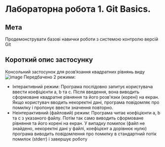 # Лабораторна робота 1. Git Basics.
## Мета
Продемонструвати базові навички роботи з системою контролю версій Git
## Короткий опис застосунку
Консольний застосунок для розв’язання квадратних рівнянь виду 
![image](https://github.com/user-attachments/assets/cace3e6a-186e-42ba-be55-964b200b23c9)
Передбачено 2 режими:
- Інтерактивний режим: Програма послідовно запитує користувача ввести коефіцієнти a, b та c. Після введення, вона виводить сформоване квадратне рівняння та його розв'язки (корені) на екран. Якщо користувач вводить некоректні дані, програма повідомляє про помилку і пропонує ввести значення повторно.
- Неінтерактивний (файловий) режим: Програма читає коефіцієнти a, b та c з указаного файлу. Потім так само виводить сформоване рівняння та його корені на екран. У випадку помилок (файл не знайдено, некоректні дані у файлі, коефіцієнт a дорівнює нулю) програма виводить повідомлення про помилку в стандартний потік помилок (stderr) і завершує роботу
